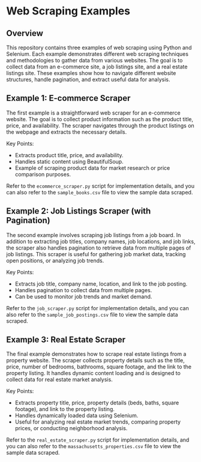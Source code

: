 # Web Scraping Examples

## Overview

This repository contains three examples of web scraping using Python and Selenium. Each example demonstrates different web scraping techniques and methodologies to gather data from various websites. The goal is to collect data from an e-commerce site, a job listings site, and a real estate listings site. These examples show how to navigate different website structures, handle pagination, and extract useful data for analysis.

## Example 1: E-commerce Scraper

The first example is a straightforward web scraper for an e-commerce website. The goal is to collect product information such as the product title, price, and availability. The scraper navigates through the product listings on the webpage and extracts the necessary details.

Key Points:
- Extracts product title, price, and availability.
- Handles static content using BeautifulSoup.
- Example of scraping product data for market research or price comparison purposes.

Refer to the `ecommerce_scraper.py` script for implementation details, and you can also refer to the `sample_books.csv` file to view the sample data scraped.

## Example 2: Job Listings Scraper (with Pagination)

The second example involves scraping job listings from a job board. In addition to extracting job titles, company names, job locations, and job links, the scraper also handles pagination to retrieve data from multiple pages of job listings. This scraper is useful for gathering job market data, tracking open positions, or analyzing job trends.

Key Points:
- Extracts job title, company name, location, and link to the job posting.
- Handles pagination to collect data from multiple pages.
- Can be used to monitor job trends and market demand.

Refer to the `job_scraper.py` script for implementation details, and you can also refer to the `sample_job_postings.csv` file to view the sample data scraped.

## Example 3: Real Estate Scraper

The final example demonstrates how to scrape real estate listings from a property website. The scraper collects property details such as the title, price, number of bedrooms, bathrooms, square footage, and the link to the property listing. It handles dynamic content loading and is designed to collect data for real estate market analysis.

Key Points:
- Extracts property title, price, property details (beds, baths, square footage), and link to the property listing.
- Handles dynamically loaded data using Selenium.
- Useful for analyzing real estate market trends, comparing property prices, or conducting neighborhood analysis.

Refer to the `real_estate_scraper.py` script for implementation details, and you can also refer to the `massachusetts_properties.csv` file to view the sample data scraped.
